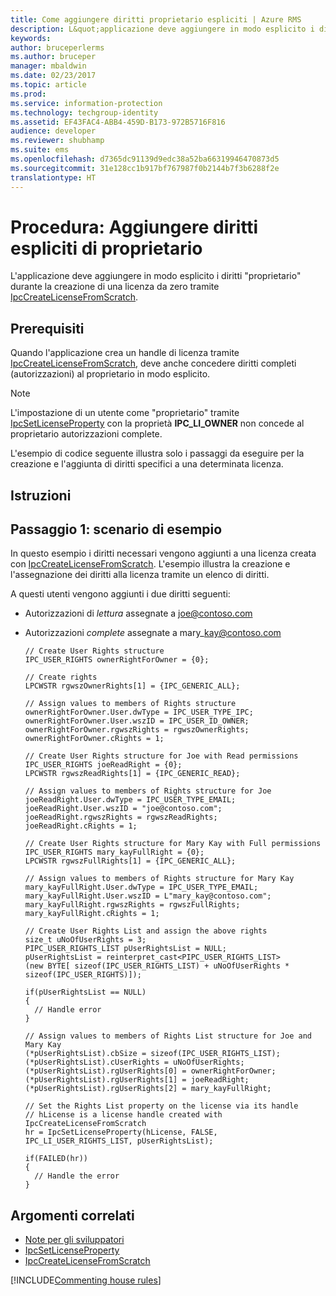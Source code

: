 ```yaml
---
title: Come aggiungere diritti proprietario espliciti | Azure RMS
description: L&quot;applicazione deve aggiungere in modo esplicito i diritti &quot;proprietario&quot; durante la creazione di una licenza da zero.
keywords: 
author: bruceperlerms
ms.author: bruceper
manager: mbaldwin
ms.date: 02/23/2017
ms.topic: article
ms.prod: 
ms.service: information-protection
ms.technology: techgroup-identity
ms.assetid: EF43FAC4-ABB4-459D-B173-972B5716F816
audience: developer
ms.reviewer: shubhamp
ms.suite: ems
ms.openlocfilehash: d7365dc91139d9edc38a52ba66319946470873d5
ms.sourcegitcommit: 31e128cc1b917bf767987f0b2144b7f3b6288f2e
translationtype: HT
---
```

# <a name="how-to-add-explicit-owner-rights"></a>Procedura: Aggiungere diritti espliciti di proprietario

L'applicazione deve aggiungere in modo esplicito i diritti "proprietario" durante la creazione di una licenza da zero tramite [IpcCreateLicenseFromScratch](https://msdn.microsoft.com/library/hh535256.aspx).

## <a name="prerequisites"></a>Prerequisiti

Quando l'applicazione crea un handle di licenza tramite [IpcCreateLicenseFromScratch](https://msdn.microsoft.com/library/hh535256.aspx), deve anche concedere diritti completi (autorizzazioni) al proprietario in modo esplicito.

>[!NOTE] 
> L'impostazione di un utente come "proprietario" tramite [IpcSetLicenseProperty](https://msdn.microsoft.com/library/hh535271.aspx) con la proprietà **IPC\_LI\_OWNER** non concede al proprietario autorizzazioni complete.

L'esempio di codice seguente illustra solo i passaggi da eseguire per la creazione e l'aggiunta di diritti specifici a una determinata licenza.

## <a name="instructions"></a>Istruzioni
 
## <a name="step-1-example-scenario"></a>Passaggio 1: scenario di esempio

In questo esempio i diritti necessari vengono aggiunti a una licenza creata con [IpcCreateLicenseFromScratch](https://msdn.microsoft.com/library/hh535256.aspx). L'esempio illustra la creazione e l'assegnazione dei diritti alla licenza tramite un elenco di diritti.

A questi utenti vengono aggiunti i due diritti seguenti:

-   Autorizzazioni di *lettura* assegnate a joe@contoso.com
-   Autorizzazioni *complete* assegnate a mary\_kay@contoso.com

        // Create User Rights structure
        IPC_USER_RIGHTS ownerRightForOwner = {0};

        // Create rights
        LPCWSTR rgwszOwnerRights[1] = {IPC_GENERIC_ALL};

        // Assign values to members of Rights structure
        ownerRightForOwner.User.dwType = IPC_USER_TYPE_IPC;
        ownerRightForOwner.User.wszID = IPC_USER_ID_OWNER;
        ownerRightForOwner.rgwszRights = rgwszOwnerRights;
        ownerRightForOwner.cRights = 1;

        // Create User Rights structure for Joe with Read permissions
        IPC_USER_RIGHTS joeReadRight = {0};
        LPCWSTR rgwszReadRights[1] = {IPC_GENERIC_READ};

        // Assign values to members of Rights structure for Joe
        joeReadRight.User.dwType = IPC_USER_TYPE_EMAIL;
        joeReadRight.User.wszID = "joe@contoso.com";
        joeReadRight.rgwszRights = rgwszReadRights;
        joeReadRight.cRights = 1;

        // Create User Rights structure for Mary Kay with Full permissions
        IPC_USER_RIGHTS mary_kayFullRight = {0};
        LPCWSTR rgwszFullRights[1] = {IPC_GENERIC_ALL};

        // Assign values to members of Rights structure for Mary Kay
        mary_kayFullRight.User.dwType = IPC_USER_TYPE_EMAIL;
        mary_kayFullRight.User.wszID = L"mary_kay@contoso.com";
        mary_kayFullRight.rgwszRights = rgwszFullRights;
        mary_kayFullRight.cRights = 1;

        // Create User Rights List and assign the above rights
        size_t uNoOfUserRights = 3;
        PIPC_USER_RIGHTS_LIST pUserRightsList = NULL;
        pUserRightsList = reinterpret_cast<PIPC_USER_RIGHTS_LIST>
        (new BYTE[ sizeof(IPC_USER_RIGHTS_LIST) + uNoOfUserRights * sizeof(IPC_USER_RIGHTS)]);

        if(pUserRightsList == NULL)
        {
          // Handle error
        }

        // Assign values to members of Rights List structure for Joe and Mary Kay
        (*pUserRightsList).cbSize = sizeof(IPC_USER_RIGHTS_LIST);
        (*pUserRightsList).cUserRights = uNoOfUserRights;
        (*pUserRightsList).rgUserRights[0] = ownerRightForOwner;
        (*pUserRightsList).rgUserRights[1] = joeReadRight;
        (*pUserRightsList).rgUserRights[2] = mary_kayFullRight;

        // Set the Rights List property on the license via its handle
        // hLicense is a license handle created with IpcCreateLicenseFromScratch
        hr = IpcSetLicenseProperty(hLicense, FALSE, IPC_LI_USER_RIGHTS_LIST, pUserRightsList);

        if(FAILED(hr))
        {
          // Handle the error
        }



## <a name="related-topics"></a>Argomenti correlati

- [Note per gli sviluppatori](developer-notes.md)
- [IpcSetLicenseProperty](https://msdn.microsoft.com/library/hh535271.aspx)
- [IpcCreateLicenseFromScratch](https://msdn.microsoft.com/library/hh535256.aspx)

[!INCLUDE[Commenting house rules](../includes/houserules.md)]